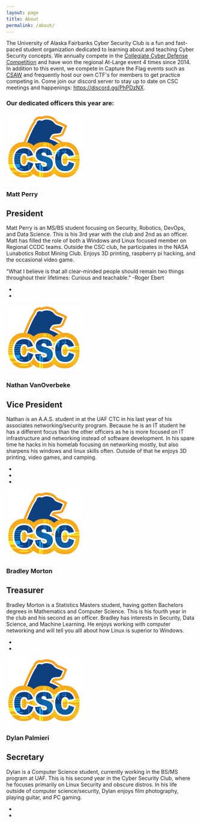 ```yaml
---
layout: page
title: About
permalink: /about/
---
```


The University of Alaska Fairbanks Cyber Security Club is a fun and fast-paced student organization dedicated to learning about and teaching Cyber Security concepts. We annually compete in the [Collegiate Cyber Defense Competition](https://www.nationalccdc.org/) and have won the regional At-Large event 4 times since 2014. In addition to this event, we compete in Capture the Flag events such as [CSAW](https://ctf.csaw.io/) and frequently host our own CTF's for members to get practice competing in. Come join our discord server to stay up to date on CSC meetings and happenings: https://discord.gg/PhPDzNX.

### Our dedicated officers this year are:

<section class="officer">
  <img src="/assets/img/uafcsc-notext.png">
  <section class="info">
    <h1>Matt Perry</h1>
    <h2>President</h2>
    <p>Matt Perry is an MS/BS student focusing on Security, Robotics, DevOps, and Data Science. This is his 3rd year with the club and 2nd as an officer. Matt has filled the role of both a Windows and Linux focused member on Regional CCDC teams. Outside the CSC club, he participates in the NASA Lunabotics Robot Mining Club. Enjoys 3D printing, raspberry pi hacking, and the occasional video game.</p>
    <p>"What I believe is that all clear-minded people should remain two things throughout their lifetimes: Curious and teachable." -Roger Ebert </p>
    <ul class="social-media">
      <li><a href="mailto:mperry37@alaska.edu" target="_blank" rel="noopener"><i class="fas fa-envelope"></i></a></li>
      <li><a href="https://github.com/cyberangler93" target="_blank" rel="noopener"><i class="fab fa-github"></i></a></li>
    </ul>
  </section>
</section>

<section class="officer">
  <img src="/assets/img/uafcsc-notext.png">
  <section class="info">
    <h1>Nathan VanOverbeke</h1>
    <h2>Vice President</h2>
    <p>Nathan is an A.A.S. student in at the UAF CTC in his last year of his associates networking/security program. Because he is an IT student he has a different focus than the other officers as he is more focused on IT infrastructure and networking instead of software development. In his spare time he hacks in his homelab focusing on networking mostly, but also sharpens his windows and linux skills often. Outside of that he enjoys 3D printing, video games, and camping.</p>
    <ul class="social-media">
      <li><a href="mailto:ngvanoverbeke@alaska.edu" target="_blank" rel="noopener"><i class="fas fa-envelope"></i></a></li>
      <li><a href="https://github.com/ngvanoverbeke" target="_blank" rel="noopener"><i class="fab fa-github"></i></a></li>
      <li><a href="https://www.linkedin.com/in/nathan-vanoverbeke-7b2863179" target="_blank" rel="noopener"><i class="fab fa-linkedin"></i></a></li>
    </ul>
  </section>
</section>

<section class="officer">
  <img src="/assets/img/uafcsc-notext.png">
  <section class="info">
    <h1>Bradley Morton</h1>
    <h2>Treasurer</h2>
    <p>Bradley Morton is a Statistics Masters student, having gotten Bachelors degrees in Mathematics and Computer Science. This is his fourth year in the club and his second as an officer. Bradley has interests in Security, Data Science, and Machine Learning. He enjoys working with computer networking and will tell you alll about how Linux is superior to Windows.</p>
    <ul class="social-media">
      <li><a href="mailto:bmmorton@alaska.edu" target="_blank"><i class="fas fa-envelope"></i></a></li>
      <li><a href="https://github.com/bradleymorton" target="_blank" rel="noopener"><i class="fab fa-github"></i></a></li>
    </ul>
  </section>
</section>

<section class="officer">
  <img src="/assets/img/uafcsc-notext.png">
  <section class="info">
    <h1>Dylan Palmieri</h1>
    <h2>Secretary</h2>
    <p>Dylan is a Computer Science student, currently working in the BS/MS program at UAF. This is his second year in the Cyber Security Club, where he focuses primarily on Linux Security and obscure distros. In his life outside of computer science/security, Dylan enjoys film photography, playing guitar, and PC gaming.</p>
    <ul class="social-media">
      <li><a href="mailto:dgpalmieri@alaska.edu" target="_blank" rel="noopener"><i class="fas fa-envelope"></i></a></li>
      <li><a href="https://github.com/dgpalmieri" target="_blank" rel="noopener"><i class="fab fa-github"></i></a></li>
    </ul>
  </section>
</section>
